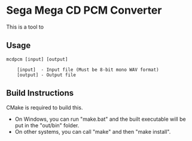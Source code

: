 # Sega Mega CD PCM Converter

This is a tool to 

## Usage

    mcdpcm [input] [output]

        [input]  - Input file (Must be 8-bit mono WAV format)
        [output] - Output file

## Build Instructions

CMake is required to build this.

* On Windows, you can run "make.bat" and the built executable will be put in the "out/bin" folder.
* On other systems, you can call "make" and then "make install".
